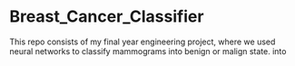 # Breast_Cancer_Classifier
This repo consists of my final year engineering project, where we used neural networks to classify mammograms into benign or malign state. into 
